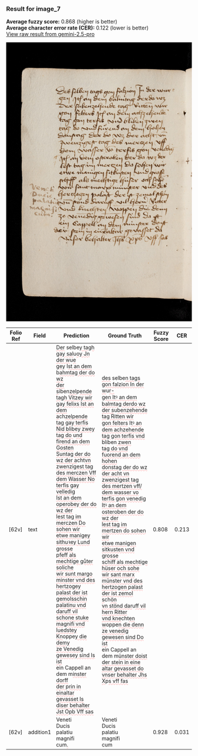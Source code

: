 ### Result for image_7
**Average fuzzy score:** 0.868 (higher is better)<br>**Average character error rate (CER):** 0.122 (lower is better)<br>[View raw result from gemini-2.5-pro](https://github.com/RISE-UNIBAS/humanities_data_benchmark/blob/main/results/2025-10-28/T0272/request_T0272_image_7.json)

<img src="https://github.com/RISE-UNIBAS/humanities_data_benchmark/blob/main/benchmarks/medieval_manuscripts/images/image_7.jpg?raw=true" alt="image_7" width="800px">

<style>
.diff { text-decoration: underline; text-decoration-color: #ffcccc; text-decoration-style: wavy; }
</style>

| Folio Ref | Field | Prediction | Ground Truth | Fuzzy Score | CER |
|-----------|-------|------------|--------------|-------------|-----|
| [62v] | text | <span class="diff">Der</span> selbe<span class="diff">y tagh gay sal</span>u<span class="diff">oy Jn der w</span>u<span class="diff">e<br>gey</span> I<span class="diff">st an dem</span> b<span class="diff">ahmtag der do wz<br>der s</span>iben<span class="diff">zel</span>p<span class="diff">ende tagh Vitzey wir<br>gay felixs Ist an dem a</span>ch<span class="diff">zelpende<br>tag gay terfis Nid blibey zwey<br>tag do </span>u<span class="diff">nd firend an dem Gosten<br>Suntag der do wz der a</span>cht<span class="diff">vn<br>zwenzigest tag des merczen Vff<br>dem Wasser No terfis gay velledig<br>Ist an dem operobey der do wz der<br>lest tag im merczen Do sohen wir<br>etwe manigey sithuꝛey Lund grosse<br>pfeff als mechtige gůter soliche<br>wir sunt margo minster vnd des<br>hertzogey palast der ist gemolsschin<br>palatinu vnd daruff vil schone stuke<br>magnifi vnd luedstey Kn</span>oppe<span class="diff">y die demy<br>ze Venedig gewesey sind Is ist<br></span>ein Cappell an dem m<span class="diff">inster dorff<br>der </span>p<span class="diff">rin in einaltar gevasset Is<br>diser behalter Jst Opb Vff sas</span> | <span class="diff">des</span> selbe<span class="diff">n tags gon falzion In der w</span>u<span class="diff">r-<br> gen Itꝰ an dem balmtag derdo wz<br> der s</span>u<span class="diff">benzehende tag Ritten wir<br> gon felters</span> I<span class="diff">tꝰ an dem achzehende<br> tag gon terfis vnd</span> b<span class="diff">l</span>iben<span class="diff"> zwen<br> tag do vnd fuorend an dem hohen<br> donstag der do wz der acht vn<br> zwenzigest tag des mertzen vff/ dem wasser vo terfis gon venedig<br> Itꝰ an dem osteroben der do wz der<br> lest tag im mertzen do sohen wir<br> etwe manigen sitkusten vnd grosse<br> schiff als mechtige hüser och sohe<br> wir sant marx münster vnd des<br> hertzogen </span>p<span class="diff">alast der ist zemol s</span>ch<span class="diff">ön<br> vn stönd dar</span>u<span class="diff">ff vil hern Ritter<br> vnd kne</span>cht<span class="diff">en w</span>oppe<span class="diff">n die denn<br> ze venedig gewesen sind Do ist<br> </span>ein Cappell an dem m<span class="diff">ünster doist<br> der stein in eine altar gevasset do<br> vnser behalter Jhs X</span>p<span class="diff">s vff fas</span> | 0.808 | 0.213 |
| [62v] | addition1 | Veneti<br>Ducis<br>palatiu<br>magnifi<br>cum<span class="diff">.</span> | Veneti<br><span class="diff"> </span>Ducis<br><span class="diff"> </span>palatiu<br><span class="diff"> </span>magnifi<br><span class="diff"> </span>cum | 0.928 | 0.031 |
